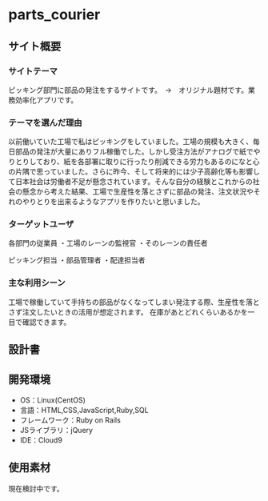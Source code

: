 # parts_courier
## サイト概要
### サイトテーマ
ピッキング部門に部品の発注をするサイトです。　→　オリジナル題材です。業務効率化アプリです。


### テーマを選んだ理由

以前働いていた工場で私はピッキングをしていました。工場の規模も大きく、毎日部品の発注が大量にありフル稼働でした。しかし受注方法がアナログで紙でやりとりしており、紙を各部署に取りに行ったり削減できる労力もあるのになと心の片隅で思っていました。さらに昨今、そして将来的には少子高齢化等も影響して日本社会は労働者不足が懸念されています。そんな自分の経験とこれからの社会の懸念から考えた結果、工場で生産性を落とさずに部品の発注、注文状況やそれのやりとりを出来るようなアプリを作りたいと思いました。
### ターゲットユーザ
各部門の従業員
・工場のレーンの監視官
・そのレーンの責任者

ピッキング担当
・部品管理者
・配達担当者

### 主な利用シーン

工場で稼働していて手持ちの部品がなくなってしまい発注する際、生産性を落とさず注文したいときの活用が想定されます。
在庫があとどれくらいあるかを一目で確認できます。

## 設計書


## 開発環境
- OS：Linux(CentOS)
- 言語：HTML,CSS,JavaScript,Ruby,SQL
- フレームワーク：Ruby on Rails
- JSライブラリ：jQuery
- IDE：Cloud9

## 使用素材
現在検討中です。